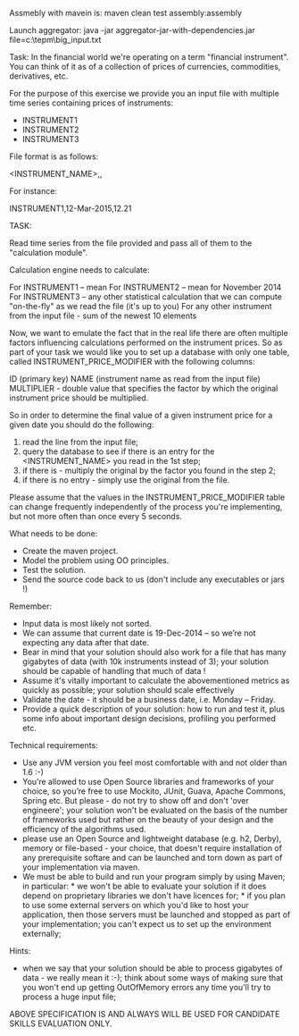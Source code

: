 Assmebly with mavein is:
maven clean test assembly:assembly

Launch aggregator: 
java -jar aggregator-jar-with-dependencies.jar file=c:\\tepm\\big_input.txt


Task:
In the financial world we're operating on a term "financial instrument". You can think of it as of a collection of prices of currencies, commodities, derivatives, etc.

For the purpose of this exercise we provide you an input file with multiple time series containing prices of instruments:

-	INSTRUMENT1
-	INSTRUMENT2
-	INSTRUMENT3

File format is as follows:

<INSTRUMENT_NAME>,<DATE>,<VALUE>

For instance:

INSTRUMENT1,12-Mar-2015,12.21

TASK:

Read time series from the file provided and pass all of them to the "calculation module".

Calculation engine needs to calculate:

For INSTRUMENT1 – mean
For INSTRUMENT2 – mean for November 2014
For INSTRUMENT3 – any other statistical calculation that we can compute "on-the-fly" as we read the file (it's up to you)
For any other instrument from the input file - sum of the newest 10 elements

Now, we want to emulate the fact that in the real life there are often multiple factors influencing calculations performed on the instrument prices. 
So as part of your task we would like you to set up a database with only one table, called INSTRUMENT_PRICE_MODIFIER with the following columns:

ID (primary key)
NAME (instrument name as read from the input file)
MULTIPLIER - double value that specifies the factor by which the original instrument price should be multiplied.

So in order to determine the final value of a given instrument price for a given date you should do the following:

1. read the line from the input file;
2. query the database to see if there is an entry for the <INSTRUMENT_NAME> you read in the 1st step;
3. if there is - multiply the original <VALUE> by the factor you found in the step 2;
4. if there is no entry - simply use the original <VALUE> from the file.

Please assume that the values in the INSTRUMENT_PRICE_MODIFIER table can change frequently independently of the process you're implementing, 
but not more often than once every 5 seconds.



What needs to be done:

-	Create the maven project.
-	Model the problem using OO principles.
-	Test the solution.
-	Send the source code back to us (don't include any executables or jars !)

Remember:

-	Input data is most likely not sorted.
-	We can assume that current date is 19-Dec-2014 – so we’re not expecting any data after that date.
-	Bear in mind that your solution should also work for a file that has many gigabytes of data (with 10k instruments instead of 3); your solution should be capable of handling that much of data !
-   Assume it's vitally important to calculate the abovementioned metrics as quickly as possible; your solution should scale effectively 
-	Validate the date - it should be a business date, i.e. Monday – Friday.
- 	Provide a quick description of your solution: how to run and test it, plus some info about important design decisions, profiling you performed etc. 

Technical requirements:

-	Use any JVM version you feel most comfortable with and not older than 1.6 :-)
-	You’re allowed to use Open Source libraries and frameworks of your choice, so you’re free to use Mockito, JUnit, Guava, Apache Commons, Spring etc.
    But please - do not try to show off and don't 'over engineere'; your solution won't be evaluated on the basis of the number of frameworks used but rather on the beauty of your design and the efficiency of the algorithms used.  
- 	please use an Open Source and lightweight database (e.g. h2, Derby), memory or file-based - your choice, that doesn't require installation of any prerequisite softare and can be launched 
	and torn down as part of your implementation via maven.
-	We must be able to build and run your program simply by using Maven; in particular:
               * we won't be able to evaluate your solution if it does depend on proprietary libraries we don't have licences for; 
			   * if you plan to use some external servers on which you'd like to host your application, then those servers must be launched and stopped as part of your implementation; you can't expect us to set up the environment externally;
	
Hints: 

-   when we say that your solution should be able to process gigabytes of data - we really mean it :-); think about some ways of making sure that you won't end up getting OutOfMemory errors any time you'll try to process a huge input file;	



ABOVE SPECIFICATION IS AND ALWAYS WILL BE USED FOR CANDIDATE SKILLS EVALUATION ONLY.
